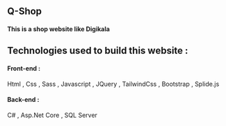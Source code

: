 ## Q-Shop

#### This is a shop website like Digikala

## Technologies used to build this website :

#### Front-end :
Html , Css , Sass , Javascript , JQuery , TailwindCss , Bootstrap , Splide.js 

#### Back-end :
C# , Asp.Net Core , SQL Server

